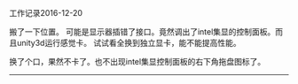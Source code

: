 工作记录2016-12-20

搬了一下位置。
可能是显示器插错了接口。竟然调出了intel集显的控制面板。而且unity3d运行感觉卡。
试试看全换到独立显卡，能不能提高性能。

换了个口，果然不卡了。也不出现intel集显控制面板的右下角拖盘图标了。

----

